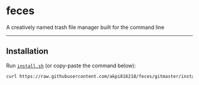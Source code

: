 # feces

A creatively named trash file manager built for the command line

---

## Installation

Run [`install.sh`](./install.sh) (or copy-paste the command below):

```bash
curl https://raw.githubusercontent.com/akpi816218/feces/gitmaster/install.sh | bash -c
```
